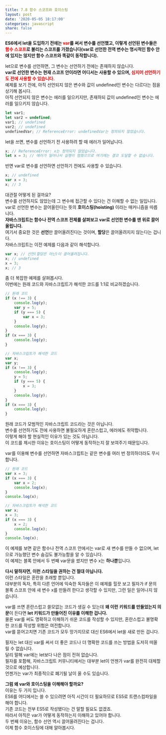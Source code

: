 ```yaml
---
title: 7.8 함수 스코프와 호이스팅
layout: post
date: '2020-05-05 18:17:00'
categories: javascript
share: false
---
```


**ES6에서 let을 도입하기 전에는 <span style="color:red;">var</span>를 써서 변수를 선언했고, 이렇게 선언된 변수들은 <span style="color:red;">함수 스코프</span>로 불리는 스코프를 가졌습니다(var로 선언한 전역 변수는 명시적인 함수 안에 있지는 않지만 함수 스코프와 똑같이 동작합니다).**

let으로 변수를 선언하면, 그 변수는 선언하기 전에는 존재하지 않습니다.  
**var로 선언한 변수는 현재 스코프 안이라면 어디서는 사용할 수 있으며, <span style="color:red;">심지어 선언하기도 전에 사용할 수 있습니다.</span>**  
예제를 보기 전에, 아직 선언되지 않은 변수와 값이 undefined인 변수는 다르다는 점을 상기해 봅시다.  
아직 선언되지 않은 변수는 에러를 일으키지만, 존재하되 값이 undefined인 변수는 에러를 일으키지 않습니다.

```javascript
let var1;
let var2 = undefined;
var1; // undefined
var2; // undefined
undefinedVar; // ReferenceError: undefinedVar는 정의되지 않았습니다.
```

let을 쓰면, 변수를 선언하기 전 사용하려 할 때 에러가 일어납니다.

```javascript
x; // ReferenceError: x는 정의되지 않았습니다.
let x = 3; // 에러가 일어나서 실행이 멈췄으므로 여기에는 결코 도달할 수 없습니다.
```

반면 var로 변수를 선언하면 선언하기 전에도 사용할 수 있습니다. 

```javascript
x; // undefined
var x = 3;
x; // 3
```

대관절 어떻게 된 걸까요?  
변수를 선언하지도 않았는데 그 변수에 접근할 수 있다는 건 이해할 수 없는 일입니다.  
var로 선언한 변수는 끌어올린다는 뜻의 **호이스팅(hoisting)** 이라는 매커니즘을 따릅니다.  
**자바스크립트는 함수나 전역 스코프 전체를 살펴보고 var로 선언한 변수를 맨 위로 끌어올립니다.**  
여기서 중요한 것은 **선언**만 끌어올려진다는 것이며, **할당**은 끌어올려지지 않는다는 겁니다.  
자바스크립트는 이전 예제를 다음과 같이 해석합니다.

```javascript
var x; // 선언(할당은 아닌)이 끌어올려집니다.
x; // undefined
x = 3;
x; // 3
```

좀 더 복잡한 예제를 살펴봅시다.  
이번에는 원래 코드와 자바스크립트가 해석한 코드를 1:1로 비교하겠습니다.

```javascript
// 원래 코드
if (x !== 3) {
	console.log(y);
	var y = 5;
	if (y === 5) {
		var x = 3;
	}
	console.log(y);
}
if (x === 3) {
	console.log(y);
}
```

```javascript
// 자바스크립트가 해석한 코드
var x;
var y;
if (x !== 3) {
	console.log(y);
	y = 5;
	if (y === 5) {
		x = 3;
	}
	console.log(y);
}
if (x === 3) {
	console.log(y);
}
```

원래 코드가 모범적인 자바스크립트 코드라는 것은 아닙니다.  
변수를 선언하기도 전에 사용하면 불필요하게 혼란스럽고, 에러에도 취약합니다.  
이렇게 해야 할 현실적인 이유가 있는 것도 아닙니다.  
이 코드를 제시한 이유는 호이스팅이 어떻게 동작하는지 잘 보여주기 때문입니다.

var를 이용해 변수를 선언하면 자바스크립트는 같은 변수를 여러 번 정의하더라도 무시합니다.

```javascript
// 원래 코드
var x = 3;
if (x === 3) {
	var x = 2;
	console.log(x);
}
console.log(x);
```

```javascript
// 자바스크립트가 해석한 코드
var x;
x = 3;
if (x === 3) {
	x = 2;
	console.log(x);
}
console.log(x);
```

이 예제를 보면 같은 함수나 전역 스코프 안에서는 var로 새 변수를 만들 수 없으며, let으로 가능했던 변수 숨김도 불가능함을 알 수 있습니다.  
이 예제는 블록 안에서 두 번째 var문을 썼지만 변수 x는 **하나뿐**입니다.  

**다시 말하자면, 이런 스타일을 권하는 건 절대 아닙니다.**  
이런 스타일은 혼란을 초래할 뿐입니다.  
대부분의 독자, 특히 다른 언어에 익숙한 독자들은 이 예제를 힐끗 보고 필자가 if 문의 블록 스코프 안에 새 변수 x를 만들려 한다고 생각할 수 있지만, 그런 일은 일어나지 않습니다.  

var를 쓰면 혼란스럽고 쓸모없는 코드가 생길 수 있는데 **왜 이런 키워드를 만들었는지 의문**이 든다면 **let 키워드가 만들어진 이유를 이해한 겁니다.**  
물론 var를 써도 명확하고 이해하기 쉬운 코드를 작성할 수 있지만, 혼란스럽고 불명확한 코드를 작성할 위험은 여전합니다.  
var를 뜯어고치면 기존 코드가 모두 망가지므로 대신 ES6에서 let을 새로 만든 겁니다.

필자는 let 대신 var를 써서 더 좋은 코드나 더 명확한 코드를 쓰는 방법을 도저히 떠올릴 수 없습니다.  
달리 말해 var에는 let보다 나은 점이 전혀 없습니다.  
필자를 포함해, 자바스크립트 커뮤니티에서는 대부분 let이 언젠가 var를 완전히 대체할 것으로 예상합니다.  
언젠가는 var가 최종적으로 폐기될 날이 올 수도 있습니다.

**그럼 왜 var와 호이스팅을 이해해야 할까요?**  
이유는 두 가지 입니다.  
ES6를 어디에서는 쓸 수 있으려면 아직 시간이 더 필요하므로 ES5로 트랜스컴파일을 해야 합니다.  
기존 코드는 전부 ES5로 작성됐다는 건 말할 필요도 없겠죠.  
따라서 아직은 var가 어떻게 동작하는지 이해하고 있어야 합니다.  
두 번째 이유는, 함수 선언 역시 끌어올려진다는 겁니다.  
이제 함수 호이스팅에 대해 알아봅시다.